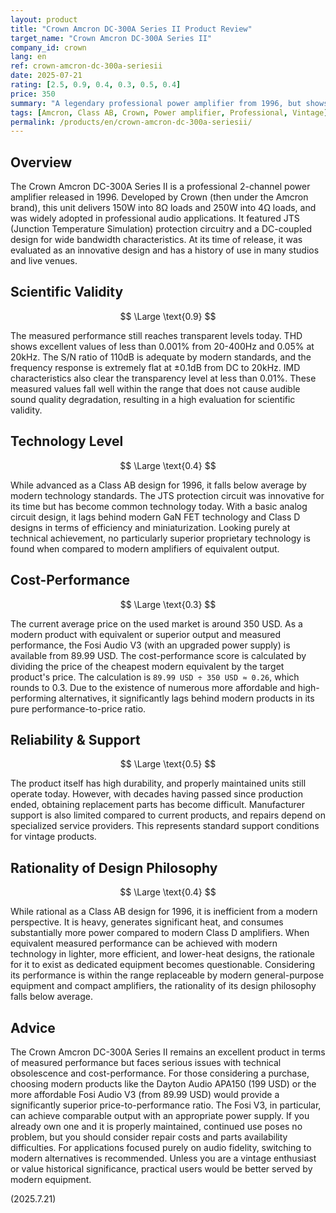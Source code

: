 ```yaml
---
layout: product
title: "Crown Amcron DC-300A Series II Product Review"
target_name: "Crown Amcron DC-300A Series II"
company_id: crown
lang: en
ref: crown-amcron-dc-300a-seriesii
date: 2025-07-21
rating: [2.5, 0.9, 0.4, 0.3, 0.5, 0.4]
price: 350
summary: "A legendary professional power amplifier from 1996, but shows significant technical obsolescence and cost-performance issues by modern standards"
tags: [Amcron, Class AB, Crown, Power amplifier, Professional, Vintage]
permalink: /products/en/crown-amcron-dc-300a-seriesii/
---
```

## Overview

The Crown Amcron DC-300A Series II is a professional 2-channel power amplifier released in 1996. Developed by Crown (then under the Amcron brand), this unit delivers 150W into 8Ω loads and 250W into 4Ω loads, and was widely adopted in professional audio applications. It featured JTS (Junction Temperature Simulation) protection circuitry and a DC-coupled design for wide bandwidth characteristics. At its time of release, it was evaluated as an innovative design and has a history of use in many studios and live venues.

## Scientific Validity

$$ \Large \text{0.9} $$

The measured performance still reaches transparent levels today. THD shows excellent values of less than 0.001% from 20-400Hz and 0.05% at 20kHz. The S/N ratio of 110dB is adequate by modern standards, and the frequency response is extremely flat at ±0.1dB from DC to 20kHz. IMD characteristics also clear the transparency level at less than 0.01%. These measured values fall well within the range that does not cause audible sound quality degradation, resulting in a high evaluation for scientific validity.

## Technology Level

$$ \Large \text{0.4} $$

While advanced as a Class AB design for 1996, it falls below average by modern technology standards. The JTS protection circuit was innovative for its time but has become common technology today. With a basic analog circuit design, it lags behind modern GaN FET technology and Class D designs in terms of efficiency and miniaturization. Looking purely at technical achievement, no particularly superior proprietary technology is found when compared to modern amplifiers of equivalent output.

## Cost-Performance

$$ \Large \text{0.3} $$

The current average price on the used market is around 350 USD. As a modern product with equivalent or superior output and measured performance, the Fosi Audio V3 (with an upgraded power supply) is available from 89.99 USD. The cost-performance score is calculated by dividing the price of the cheapest modern equivalent by the target product's price. The calculation is `89.99 USD ÷ 350 USD ≈ 0.26`, which rounds to 0.3. Due to the existence of numerous more affordable and high-performing alternatives, it significantly lags behind modern products in its pure performance-to-price ratio.

## Reliability & Support

$$ \Large \text{0.5} $$

The product itself has high durability, and properly maintained units still operate today. However, with decades having passed since production ended, obtaining replacement parts has become difficult. Manufacturer support is also limited compared to current products, and repairs depend on specialized service providers. This represents standard support conditions for vintage products.

## Rationality of Design Philosophy

$$ \Large \text{0.4} $$

While rational as a Class AB design for 1996, it is inefficient from a modern perspective. It is heavy, generates significant heat, and consumes substantially more power compared to modern Class D amplifiers. When equivalent measured performance can be achieved with modern technology in lighter, more efficient, and lower-heat designs, the rationale for it to exist as dedicated equipment becomes questionable. Considering its performance is within the range replaceable by modern general-purpose equipment and compact amplifiers, the rationality of its design philosophy falls below average.

## Advice

The Crown Amcron DC-300A Series II remains an excellent product in terms of measured performance but faces serious issues with technical obsolescence and cost-performance. For those considering a purchase, choosing modern products like the Dayton Audio APA150 (199 USD) or the more affordable Fosi Audio V3 (from 89.99 USD) would provide a significantly superior price-to-performance ratio. The Fosi V3, in particular, can achieve comparable output with an appropriate power supply. If you already own one and it is properly maintained, continued use poses no problem, but you should consider repair costs and parts availability difficulties. For applications focused purely on audio fidelity, switching to modern alternatives is recommended. Unless you are a vintage enthusiast or value historical significance, practical users would be better served by modern equipment.

(2025.7.21)
